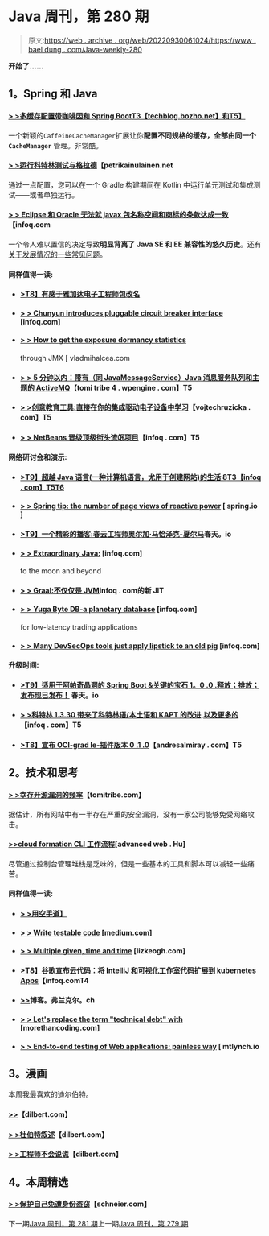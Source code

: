 # Java 周刊，第 280 期

> 原文:[https://web . archive . org/web/20220930061024/https://www . bael dung . com/Java-weekly-280](https://web.archive.org/web/20220930061024/https://www.baeldung.com/java-weekly-280)

**开始了……**

## **1。Spring 和 Java**

#### [**> >多缓存配置带咖啡因和 Spring Boot**T3【techblog.bozho.net】和T5】](https://web.archive.org/web/20220629011814/https://techblog.bozho.net/multiple-cache-configurations-with-caffeine-and-spring-boot/)

一个新颖的`CaffeineCacheManager`扩展让你**配置不同规格的缓存，全部由同一个`CacheManager`** 管理。非常酷。

#### [**> >运行科特林测试与格拉德**](https://web.archive.org/web/20220629011814/https://www.petrikainulainen.net/programming/testing/running-kotlin-tests-with-gradle/)【petrikainulainen.net

通过一点配置，您可以在一个 Gradle 构建期间在 Kotlin 中运行单元测试和集成测试——或者单独运行。

#### [**> > Eclipse 和 Oracle 无法就 javax 包名称空间和商标的条款达成一致**](https://web.archive.org/web/20220629011814/https://www.infoq.com/news/2019/05/end-of-javax-package)【infoq.com

一个令人难以置信的决定导致**明显背离了 Java SE 和 EE 兼容性的悠久历史**。还有[关于发展情况的一些常见问题](https://web.archive.org/web/20220629011814/https://eclipse-foundation.blog/2019/05/08/jakarta-ee-8-faq/)。

#### **同样值得一读:**

*   #### [**>T8】有感于雅加达电子工程师包改名**](https://web.archive.org/web/20220629011814/https://blog.sebastian-daschner.com/entries/thoughts-on-jakarta-package-name)

*   #### [**> > Chunyun introduces pluggable circuit breaker interface**](https://web.archive.org/web/20220629011814/https://www.infoq.com/news/2019/05/spring-cloud-pluggable-circuit) [infoq.com]

*   #### [**> > How to get the exposure dormancy statistics**](https://web.archive.org/web/20220629011814/https://vladmihalcea.com/hibernate-statistics-jmx/)

    through JMX [ vladmihalcea.com
*   #### [**> > 5 分钟以内：带有（同 JavaMessageService）Java 消息服务队列和主题的 ActiveMQ**](https://web.archive.org/web/20220629011814/https://tomitribe4.wpengine.com/blog/5-minutes-or-less-activemq-with-jms-queues-and-topics/)【tomi tribe 4 . wpengine . com】T5

*   #### [**> >创意教育工具:直接在你的集成驱动电子设备中学习**](https://web.archive.org/web/20220629011814/https://www.vojtechruzicka.com/idea-edu-tools/)【vojtechruzicka . com】T5

*   #### [**> > NetBeans 晋级顶级街头流氓项目**](https://web.archive.org/web/20220629011814/https://www.infoq.com/news/2019/05/apache-netbeans?utm_campaign=infoq_content&utm_source=infoq&utm_medium=feed&utm_term=Java)【infoq . com】T5

#### **网络研讨会和演示:**

*   #### [**>T9】超越 Java 语言(一种计算机语言，尤用于创建网站)的生活 8**T3【infoq . com】T5T6](https://web.archive.org/web/20220629011814/https://www.infoq.com/presentations/java-8-plus)

*   #### [**> > Spring tip: the number of page views of reactive power**](https://web.archive.org/web/20220629011814/https://spring.io/blog/2019/05/08/spring-tips-reactive-web-views) [ spring.io ]

*   #### [**>T9】一个精彩的播客:春云工程师奥尔加·马恰泽克-夏尔马**](https://web.archive.org/web/20220629011814/https://spring.io/blog/2019/05/03/a-bootiful-podcast-spring-cloud-engineer-olga-maciaszek-sharma)春天。io

*   #### [**> > Extraordinary Java:**](https://web.archive.org/web/20220629011814/https://www.infoq.com/presentations/java-science-aerospace) [infoq.com]

    to the moon and beyond
*   #### [**> > Graal:不仅仅是 JVM**](https://web.archive.org/web/20220629011814/https://www.infoq.com/presentations/graal-jit-c2)infoq . com的新 JIT

*   #### [**> > Yuga Byte DB-a planetary database**](https://web.archive.org/web/20220629011814/https://www.infoq.com/presentations/yugabytedb) [infoq.com]

    for low-latency trading applications
*   #### [**> > Many DevSecOps tools just apply lipstick to an old pig**](https://web.archive.org/web/20220629011814/https://www.infoq.com/presentations/evaluate-devsecops-tools) [infoq.com]

#### **升级时间:**

*   #### [**>T9】适用于阿帕奇晶洞的 Spring Boot &关键的宝石 1。0 .0 .释放；排放；发布现已发布！**](https://web.archive.org/web/20220629011814/https://spring.io/blog/2019/05/07/spring-boot-for-apache-geode-pivotal-gemfire-1-0-0-release-available) 春天。io

*   #### [**> >科特林 1.3.30 带来了科特林语/本土语和 KAPT 的改进,以及更多的**](https://web.archive.org/web/20220629011814/https://www.infoq.com/news/2019/04/kotlin-1.3.30)【infoq . com】T5

*   #### [**>T8】宣布 OCI-grad le-插件版本 0 .1 .0**](https://web.archive.org/web/20220629011814/http://andresalmiray.com/announcing-oci-gradle-plugin-version-0-1-0/)【andresalmiray . com】T5

## **2。技术和思考**

#### [**> >幸存开源漏洞的频率**](https://web.archive.org/web/20220629011814/https://www.tomitribe.com/blog/surviving-the-frequency-of-open-source-vulnerabilities/)【tomitribe.com】

据估计，所有网站中有一半存在严重的安全漏洞，没有一家公司能够免受网络攻击。

#### [**>>cloud formation CLI 工作流程**](https://web.archive.org/web/20220629011814/https://advancedweb.hu/2019/05/07/cf_workflows/)[advanced web . Hu]

尽管通过控制台管理堆栈是乏味的，但是一些基本的工具和脚本可以减轻一些痛苦。

#### **同样值得一读:**

*   #### **[> >用空手道】](https://web.archive.org/web/20220629011814/https://vanwilgenburg.wordpress.com/2019/05/03/writing-integration-tests-for-cors-headers-with-karate/)**

*   #### **[> > Write testable code](https://web.archive.org/web/20220629011814/https://medium.com/feedzaitech/writing-testable-code-b3201d4538eb)** [medium.com]

*   #### [**> > Multiple given, time and time**](https://web.archive.org/web/20220629011814/https://lizkeogh.com/2019/05/06/on-multiple-givens-whens-and-thens/) [lizkeogh.com]

*   #### **[>T8】谷歌宣布云代码：将 IntelliJ 和可视化工作室代码扩展到 kubernetes Apps](https://web.archive.org/web/20220629011814/https://www.infoq.com/news/2019/05/google-cloud-code)【infoq.comT4**

*   #### [**>>**](https://web.archive.org/web/20220629011814/https://blog.frankel.ch/cherry-pick-automation-bash/)博客。弗兰克尔。ch

*   #### [**> > Let's replace the term "technical debt" with**](https://web.archive.org/web/20220629011814/https://morethancoding.com/2019/05/08/lets-replace-the-term-technical-debt/) [morethancoding.com]

*   #### [**> > End-to-end testing of Web applications: painless way**](https://web.archive.org/web/20220629011814/https://mtlynch.io/painless-web-app-testing/) [ mtlynch.io

## **3。漫画**

本周我最喜欢的迪尔伯特。

#### **[>>](https://web.archive.org/web/20220629011814/https://dilbert.com/strip/2019-05-08)**【dilbert.com】

#### **[> >杜伯特叙述](https://web.archive.org/web/20220629011814/https://dilbert.com/strip/2019-05-07)**【dilbert.com】

#### **[> >工程师不会说谎](https://web.archive.org/web/20220629011814/https://dilbert.com/strip/2019-05-04)**【dilbert.com】

## **4。本周精选**

#### **[> >保护自己免遭身份盗窃](https://web.archive.org/web/20220629011814/https://www.schneier.com/blog/archives/2019/05/protecting_your_2.html)**【schneier.com】

下一期[Java 周刊，第 281 期](/web/20220629011814/https://www.baeldung.com/java-weekly-281)上一期[Java 周刊，第 279 期](/web/20220629011814/https://www.baeldung.com/java-weekly-279)